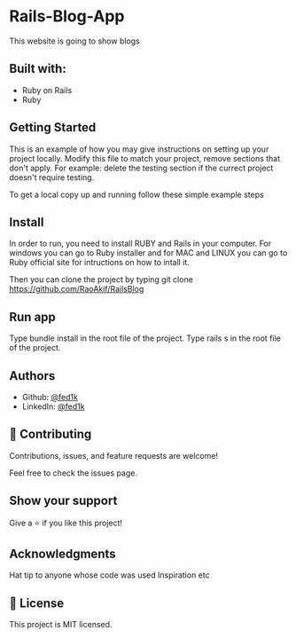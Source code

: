 # Rails-Blog-App
This website is going to show blogs

## Built with:
 * Ruby on Rails
 * Ruby
## Getting Started
This is an example of how you may give instructions on setting up your project locally. Modify this file to match your project, remove sections that don't apply. For example: delete the testing section if the currect project doesn't require testing.

To get a local copy up and running follow these simple example steps

## Install
In order to run, you need to install RUBY and Rails in your computer. For windows you can go to Ruby installer and for MAC and LINUX you can go to Ruby official site for intructions on how to intall it.

Then you can clone the project by typing git clone https://github.com/RaoAkif/RailsBlog

## Run app
Type bundle install in the root file of the project.
Type rails s in the root file of the project.

## Authors
 * Github: [@fed1k](https://github.com/fed1k)
 * LinkedIn: [@fed1k](https://www.linkedin.com/in/firdavs-allamurotov/)

## 🤝 Contributing
Contributions, issues, and feature requests are welcome!

Feel free to check the issues page.

## Show your support
Give a ⭐️ if you like this project!

## Acknowledgments
Hat tip to anyone whose code was used
Inspiration
etc
## 📝 License
This project is MIT licensed.